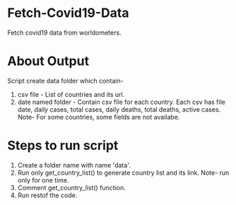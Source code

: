 # Fetch-Covid19-Data
Fetch covid19 data from worldometers.

# About Output
Script create data folder which contain-
1. csv file - List of countries and its url.
2. date named folder - Contain csv file for each country.
                       Each csv has file date, daily cases, total cases, daily deaths, total deaths, active cases.
                       Note- For some countries, some fields are not availabe.
                 
# Steps to run script
1. Create a folder name with name 'data'.
2. Run only get_country_list() to generate country list and its link.
   Note- run only for one time.
3. Comment get_country_list() function.
4. Run restof the code.

